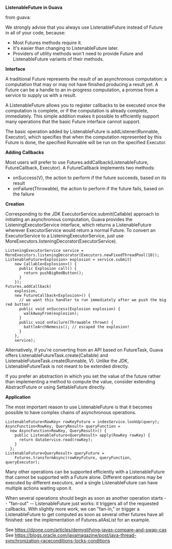 **ListenableFuture in Guava**

from guava:

We strongly advise that you always use ListenableFuture instead of Future in all of your code, because:

  * Most Futures methods require it.
  * It's easier than changing to ListenableFuture later.
  * Providers of utility methods won't need to provide Future and ListenableFuture variants of their methods.

**Interface**

A traditional Future represents the result of an asynchronous computation: a computation that may or may not have finished producing a result yet. A Future can be a handle to an in-progress computation, a promise from a service to supply us with a result.

A ListenableFuture allows you to register callbacks to be executed once the computation is complete, or if the computation is already complete, immediately. This simple addition makes it possible to efficiently support many operations that the basic Future interface cannot support.

The basic operation added by ListenableFuture is addListener(Runnable, Executor), which specifies that when the computation represented by this Future is done, the specified Runnable will be run on the specified Executor.

**Adding Callbacks**

Most users will prefer to use Futures.addCallback(ListenableFuture<V>, FutureCallback<V>, Executor). A FutureCallback<V> implements two methods:

  * onSuccess(V), the action to perform if the future succeeds, based on its result
  * onFailure(Throwable), the action to perform if the future fails, based on the failure

**Creation**

Corresponding to the JDK ExecutorService.submit(Callable) approach to initiating an asynchronous computation, Guava provides the ListeningExecutorService interface, which returns a ListenableFuture wherever ExecutorService would return a normal Future. To convert an ExecutorService to a ListeningExecutorService, just use MoreExecutors.listeningDecorator(ExecutorService).

  ```
  ListeningExecutorService service = MoreExecutors.listeningDecorator(Executors.newFixedThreadPool(10));
  ListenableFuture<Explosion> explosion = service.submit(
      new Callable<Explosion>() {
        public Explosion call() {
          return pushBigRedButton();
        }
      });
  Futures.addCallback(
      explosion,
      new FutureCallback<Explosion>() {
        // we want this handler to run immediately after we push the big red button!
        public void onSuccess(Explosion explosion) {
          walkAwayFrom(explosion);
        }
        public void onFailure(Throwable thrown) {
          battleArchNemesis(); // escaped the explosion!
        }
      },
      service);
  ```

Alternatively, if you're converting from an API based on FutureTask, Guava offers ListenableFutureTask.create(Callable<V>) and ListenableFutureTask.create(Runnable, V). Unlike the JDK, ListenableFutureTask is not meant to be extended directly.

If you prefer an abstraction in which you set the value of the future rather than implementing a method to compute the value, consider extending AbstractFuture<V> or using SettableFuture directly.

**Application**

The most important reason to use ListenableFuture is that it becomes possible to have complex chains of asynchronous operations.

  ```
  ListenableFuture<RowKey> rowKeyFuture = indexService.lookUp(query);
  AsyncFunction<RowKey, QueryResult> queryFunction =
    new AsyncFunction<RowKey, QueryResult>() {
      public ListenableFuture<QueryResult> apply(RowKey rowKey) {
        return dataService.read(rowKey);
      }
    };
  ListenableFuture<QueryResult> queryFuture =
      Futures.transformAsync(rowKeyFuture, queryFunction, queryExecutor);
  ```

Many other operations can be supported efficiently with a ListenableFuture that cannot be supported with a Future alone. Different operations may be executed by different executors, and a single ListenableFuture can have multiple actions waiting upon it.

When several operations should begin as soon as another operation starts -- "fan-out" -- ListenableFuture just works: it triggers all of the requested callbacks. With slightly more work, we can "fan-in," or trigger a ListenableFuture to get computed as soon as several other futures have all finished: see the implementation of Futures.allAsList for an example.
  
See https://dzone.com/articles/demystifying-javas-compare-and-swap-cas
See https://blogs.oracle.com/javamagazine/post/java-thread-synchronization-raceconditions-locks-conditions
